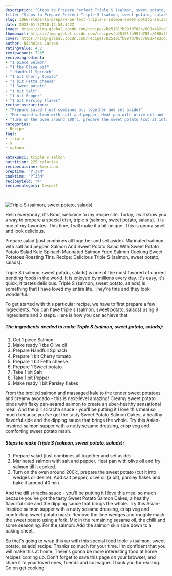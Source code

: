 ```yaml
---
description: "Steps to Prepare Perfect Triple S (salmon, sweet potato, salads)"
title: "Steps to Prepare Perfect Triple S (salmon, sweet potato, salads)"
slug: 1866-steps-to-prepare-perfect-triple-s-salmon-sweet-potato-salads
date: 2022-01-27T18:12:54.342Z
image: https://img-global.cpcdn.com/recipes/b25101fb99fd788c/680x482cq70/triple-s-salmon-sweet-potato-salads-recipe-main-photo.jpg
thumbnail: https://img-global.cpcdn.com/recipes/b25101fb99fd788c/680x482cq70/triple-s-salmon-sweet-potato-salads-recipe-main-photo.jpg
cover: https://img-global.cpcdn.com/recipes/b25101fb99fd788c/680x482cq70/triple-s-salmon-sweet-potato-salads-recipe-main-photo.jpg
author: Nicholas Carson
ratingvalue: 4.2
reviewcount: 7265
recipeingredient:
- "1 piece Salmon"
- "1 tbs Olive oil"
- " Handfull Spinach"
- "1 bit Cherry tomato"
- "1 bit Fetta cheese"
- "1 Sweet potato"
- "1 bit Salt"
- "1 bit Pepper"
- "1 bit Parsley flakes"
recipeinstructions:
- "Prepare salad (just combines all together and set aside)"
- "Marinated salmon with salt and pepper. Heat pan with olive oil and fry salmon till it cooked."
- "Turn on the oven around 200’c, prepare the sweet potato (cut it into wedges or desire). Add salt pepper, olive oil (a bit), parsley flakes and bake it around 40 min."
categories:
- Recipe
tags:
- triple
- s
- salmon

katakunci: triple s salmon 
nutrition: 225 calories
recipecuisine: American
preptime: "PT37M"
cooktime: "PT33M"
recipeyield: "4"
recipecategory: Dessert

---
```



![Triple S (salmon, sweet potato, salads)](https://img-global.cpcdn.com/recipes/b25101fb99fd788c/680x482cq70/triple-s-salmon-sweet-potato-salads-recipe-main-photo.jpg)

Hello everybody, it's Brad, welcome to my recipe site. Today, I will show you a way to prepare a special dish, triple s (salmon, sweet potato, salads). It is one of my favorites. This time, I will make it a bit unique. This is gonna smell and look delicious.

Prepare salad (just combines all together and set aside). Marinated salmon with salt and pepper. Salmon And Sweet Potato Salad With Sweet Potato Potato Salad Kale Spinach Marinated Salmon Fried Salmon Cooking Sweet Potatoes Roasting Tins. Recipe: Delicious Triple S (salmon, sweet potato, salads).

Triple S (salmon, sweet potato, salads) is one of the most favored of current trending foods in the world. It is enjoyed by millions every day. It's easy, it's quick, it tastes delicious. Triple S (salmon, sweet potato, salads) is something that I have loved my entire life. They're fine and they look wonderful.


To get started with this particular recipe, we have to first prepare a few ingredients. You can have triple s (salmon, sweet potato, salads) using 9 ingredients and 3 steps. Here is how you can achieve that.

<!--inarticleads1-->

##### The ingredients needed to make Triple S (salmon, sweet potato, salads):

1. Get 1 piece Salmon
1. Make ready 1 tbs Olive oil
1. Prepare  Handfull Spinach
1. Prepare 1 bit Cherry tomato
1. Prepare 1 bit Fetta cheese
1. Prepare 1 Sweet potato
1. Take 1 bit Salt
1. Take 1 bit Pepper
1. Make ready 1 bit Parsley flakes


From the broiled salmon and massaged kale to the tender sweet potatoes and creamy avocado - this is next-level amazing! Creamy sweet potato binds with flaky pan-seared salmon to create an uber-healthy sensational meal. And the dill sriracha sauce - you&#39;ll be putting it I love this meal so much because you&#39;ve got the tasty Sweet Potato Salmon Cakes, a healthy flavorful side and the dipping sauce that brings the whole. Try this Asian-inspired salmon supper with a nutty sesame dressing, crisp veg and comforting sweet potato mash. 

<!--inarticleads2-->

##### Steps to make Triple S (salmon, sweet potato, salads):

1. Prepare salad (just combines all together and set aside)
1. Marinated salmon with salt and pepper. Heat pan with olive oil and fry salmon till it cooked.
1. Turn on the oven around 200’c, prepare the sweet potato (cut it into wedges or desire). Add salt pepper, olive oil (a bit), parsley flakes and bake it around 40 min.


And the dill sriracha sauce - you&#39;ll be putting it I love this meal so much because you&#39;ve got the tasty Sweet Potato Salmon Cakes, a healthy flavorful side and the dipping sauce that brings the whole. Try this Asian-inspired salmon supper with a nutty sesame dressing, crisp veg and comforting sweet potato mash. Remove the lime wedges and roughly mash the sweet potato using a fork. Mix in the remaining sesame oil, the chilli and some seasoning. For the salmon: Add the salmon skin side down to a baking sheet. 

So that's going to wrap this up with this special food triple s (salmon, sweet potato, salads) recipe. Thanks so much for your time. I'm confident that you will make this at home. There's gonna be more interesting food at home recipes coming up. Don't forget to save this page on your browser, and share it to your loved ones, friends and colleague. Thank you for reading. Go on get cooking!
